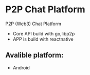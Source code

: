 # P2P Chat Platform
P2P (Web3) Chat Platform

- Core API build with go,libp2p
- APP is build with reactnative

## Avalible platform: 
- Android
